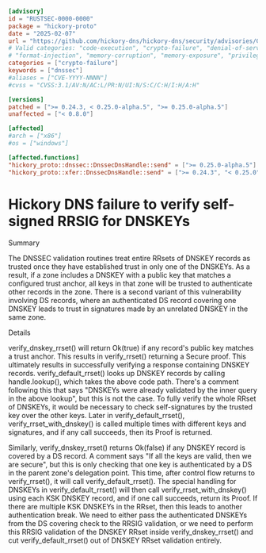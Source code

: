 ```toml
[advisory]
id = "RUSTSEC-0000-0000"
package = "hickory-proto"
date = "2025-02-07"
url = "https://github.com/hickory-dns/hickory-dns/security/advisories/GHSA-37wc-h8xc-5hc4"
# Valid categories: "code-execution", "crypto-failure", "denial-of-service", "file-disclosure"
# "format-injection", "memory-corruption", "memory-exposure", "privilege-escalation"
categories = ["crypto-failure"]
keywords = ["dnssec"]
#aliases = ["CVE-YYYY-NNNN"]
#cvss = "CVSS:3.1/AV:N/AC:L/PR:N/UI:N/S:C/C:H/I:H/A:H"

[versions]
patched = [">= 0.24.3, < 0.25.0-alpha.5", ">= 0.25.0-alpha.5"]
unaffected = ["< 0.8.0"]

[affected]
#arch = ["x86"]
#os = ["windows"]

[affected.functions]
"hickory_proto::dnssec::DnssecDnsHandle::send" = [">= 0.25.0-alpha.5"]
"hickory_proto::xfer::DnssecDnsHandle::send" = [">= 0.24.3", "< 0.25.0"]
```

# Hickory DNS failure to verify self-signed RRSIG for DNSKEYs

Summary

The DNSSEC validation routines treat entire RRsets of DNSKEY records as trusted once they have established trust in only one of the DNSKEYs. As a result, if a zone includes a DNSKEY with a public key that matches a configured trust anchor, all keys in that zone will be trusted to authenticate other records in the zone. There is a second variant of this vulnerability involving DS records, where an authenticated DS record covering one DNSKEY leads to trust in signatures made by an unrelated DNSKEY in the same zone.

Details

verify_dnskey_rrset() will return Ok(true) if any record's public key matches a trust anchor. This results in verify_rrset() returning a Secure proof. This ultimately results in successfully verifying a response containing DNSKEY records. verify_default_rrset() looks up DNSKEY records by calling handle.lookup(), which takes the above code path. There's a comment following this that says "DNSKEYs were already validated by the inner query in the above lookup", but this is not the case. To fully verify the whole RRset of DNSKEYs, it would be necessary to check self-signatures by the trusted key over the other keys. Later in verify_default_rrset(), verify_rrset_with_dnskey() is called multiple times with different keys and signatures, and if any call succeeds, then its Proof is returned.

Similarly, verify_dnskey_rrset() returns Ok(false) if any DNSKEY record is covered by a DS record. A comment says "If all the keys are valid, then we are secure", but this is only checking that one key is authenticated by a DS in the parent zone's delegation point. This time, after control flow returns to verify_rrset(), it will call verify_default_rrset(). The special handling for DNSKEYs in verify_default_rrset() will then call verify_rrset_with_dnskey() using each KSK DNSKEY record, and if one call succeeds, return its Proof. If there are multiple KSK DNSKEYs in the RRset, then this leads to another authentication break. We need to either pass the authenticated DNSKEYs from the DS covering check to the RRSIG validation, or we need to perform this RRSIG validation of the DNSKEY RRset inside verify_dnskey_rrset() and cut verify_default_rrset() out of DNSKEY RRset validation entirely.